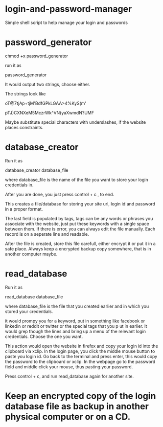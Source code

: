 # login-and-password-manager
Simple shell script to help manage your login and passwords


# password_generator

chmod +x password_generator

run it as 

password_generator

It would output two strings, choose either. 

The strings look like

oT@7tjAp+tjM'BdfGPkLGAA>4%KyS(m'

pTJ)CXNXeM5MczrWk^VN(yaXwmdN?UMF


Maybe substitute special characters with underslashes, if the website places constraints.

# database_creator

Run it as 

database_creator database_file

where database_file is the name of the file you want to store your login credentials in. 

After you are done, you just press control + c , to end.

This creates a file/database for storing your site url, login id and password in a proper format.

The last field is populated by tags, tags can be any words or phrases you associate with the website, just put these keywords with a single space between them. If there is error, you can always edit the file manually. Each record is on a seperate line and readable.

After the file is created, store this file carefull, either encrypt it or put it in a safe place.
Always keep a encrypted backup copy somewhere, that is in another computer maybe.

# read_database

Run it as 

read_database database_file

where database_file is the file that you created earlier and in which you stored your credentials.

it would prompy you for a keyword, put in something like facebook or linkedin or reddit or twitter or the special tags that you p ut in earlier. It would grep though the lines and bring up a menu of the relevant login credentials. Choose the one you want.

This action would open the website in firefox and copy your login id into the clipboard via xclip. In the login page, you click the middle mouse button to paste you login id. Go back to the terminal and press enter, this would copy the password to the clipboard or xclip. In the webpage go to the password field and middle click your mouse, thus pasting your password.

Press control + c, and run read_database again for another site.



# Keep an encrypted copy of the login database file as backup in another physical computer or on a CD.

